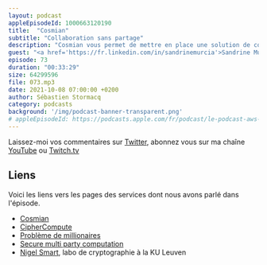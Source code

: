 ```yaml
---
layout: podcast
appleEpisodeId: 1000663120190
title:  "Cosmian"
subtitle: "Collaboration sans partage"
description: "Cosmian vous permet de mettre en place une solution de collaboration sur les données, sans partager celles-ci.  Ils créent des environnements logiciels - CipherCompute - pour que les artisants de la data puissent lancer des calculs collaboratifs sur différents silos de données, sans jamais dévoiler les données en clair aux participants du calcul. On parle de techniques de cryptographie, de zero trust et de collaboration sur les données"
guest: "<a href='https://fr.linkedin.com/in/sandrinemurcia'>Sandrine Murcia</a>, co-fondatrice, et directrice générale de Cosmian"
episode: 73
duration: "00:33:29"
size: 64299596
file: 073.mp3
date: 2021-10-08 07:00:00 +0200
author: Sébastien Stormacq
category: podcasts
background: '/img/podcast-banner-transparent.png'
# appleEpisodeId: https://podcasts.apple.com/fr/podcast/le-podcast-aws-en-français/id1452118442
---
```


Laissez-moi vos commentaires sur [Twitter](https://twitter.com/sebsto), abonnez vous sur ma chaîne [YouTube](https://www.youtube.com/sebsto) ou [Twitch.tv](https://www.twitch.tv/sebAWS)

## Liens

Voici les liens vers les pages des services dont nous avons parlé dans l'épisode.

- [Cosmian](https://cosmian.com)
- [CipherCompute](https://cosmian.com/products/) 
- [Problème de millionaires](https://en.wikipedia.org/wiki/Yao%27s_Millionaires%27_problem)
- [Secure multi party computation](https://en.wikipedia.org/wiki/Secure_multi-party_computation)
- [Nigel Smart](https://homes.esat.kuleuven.be/~nsmart/), labo de cryptographie à la KU Leuven
